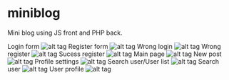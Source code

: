 # miniblog
Mini blog using JS front and PHP back.

Login form
![alt tag](https://sun7-9.userapi.com/BK5MT_6us5hD0ehPkT5P0-a-DmpIV7-s8JA9lg/LNAJDcefC70.jpg "login form")
Register form
![alt tag](https://sun7-8.userapi.com/84I3arjMFQqd6XlomuVlLabbXXxRz7txK4RCkQ/qKMyGSTkwjU.jpg "Register form")
Wrong login
![alt tag](https://sun7-8.userapi.com/7DWaF8SrBLDK8Znx0BF1TKBkN9k7GZMI9QI6CQ/rvkrf76OLGY.jpg "Error")
Wrong register
![alt tag](https://sun7-9.userapi.com/7-JZVAGToNCi_PoUJPsSa2SnNOOx1Lte2thqoQ/NLjUd_ulGOk.jpg "Wrong register")
Sucess register
![alt tag](https://sun7-9.userapi.com/6KjCyWV_n8g3a9fVsBZgGiQJ-gEPMw-IgtQ50g/K9w8cOsh2p8.jpg "sucess register")
Main page
![alt tag](https://sun7-9.userapi.com/stvQO048XSFLsYmpYM1S6tjoLf9RsD1ykAEMlg/b9WHgDVzk1w.jpg "index")
New post
![alt tag](https://sun7-8.userapi.com/IrK7vBcmQ_XHNvWCfrSJEotPmmPqyROjO4ZAsw/as_UPcR9cew.jpg "New post")
Profile settings
![alt tag](https://sun7-9.userapi.com/xNVro0yjtIEP6TBoZZ62Kykimwl-1gjlRM2I6g/d5ract-t2mw.jpg "Profile settings")
Search user/User list
![alt tag](https://sun9-43.userapi.com/FS0hXoEJwz1kuznGj08PVtX_OOkV_Zr9SZ5rsw/-rtLkBfsZzY.jpg "search")
Search user
![alt tag](https://sun9-10.userapi.com/373W9UzVml-FmO8VlXjOOTdyd-HTTFBGRrIVsQ/n96mDZYB46k.jpg "search")
User profile
![alt tag](https://sun9-13.userapi.com/3tDnBLMpEysGCycBl9aSvOiL77MQnHQtE1WgBw/T1es7jZ4Q5A.jpg "user")
